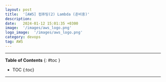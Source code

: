 ```yaml
---
layout: post
title:  '[AWS] 컴퓨팅(2) Lambda (준비중)'
description: 
date:   2024-01-12 15:01:35 +0300
image:  '/images/aws_logo.png'
logo_image:  '/images/aws_logo.png'
category: devops
tag: AWS
---
```

---

**Table of Contents**
{: #toc }
*  TOC
{:toc}

---
